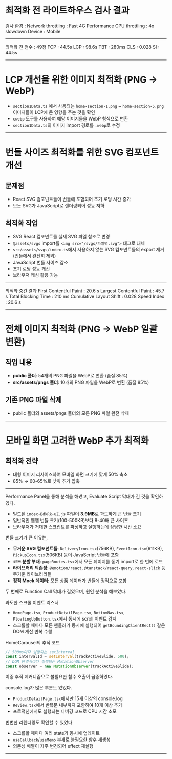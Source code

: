# 최적화 전 라이트하우스 검사 결과
검사 환경 : 
Network throttling : Fast 4G
Performance CPU throttling : 4x slowdown
Device : Mobile

---

최적화 전 점수 : 49점
FCP : 44.5s
LCP : 98.6s
TBT : 280ms
CLS : 0.028
SI : 44.5s

---

# LCP 개선을 위한 이미지 최적화 (PNG -> WebP)

- `section1Data.ts` 에서 사용되는 `home-section-1.png` ~ `home-section-5.png` 이미지들이 LCP에 큰 영향을 주는 것을 확인
- `cwebp` 도구를 사용하여 해당 이미지들을 WebP 형식으로 변환
- `section1Data.ts`의 이미지 import 경로를 `.webp`로 수정

---

# 번들 사이즈 최적화를 위한 SVG 컴포넌트 개선

## 문제점
- React SVG 컴포넌트들이 번들에 포함되어 초기 로딩 시간 증가
- 모든 SVG가 JavaScript로 렌더링되어 성능 저하

## 최적화 작업
- SVG React 컴포넌트를 실제 SVG 파일 참조로 변경
- `@assets/svgs` import를 `<img src="/svgs/파일명.svg">` 태그로 대체
- `src/assets/svgs/index.ts`에서 사용하지 않는 SVG 컴포넌트들의 export 제거 (번들에서 완전히 제외)
- JavaScript 번들 사이즈 감소
- 초기 로딩 성능 개선
- 브라우저 캐싱 활용 가능

---

최적화 중간 결과
First Contentful Paint : 20.6 s
Largest Contentful Paint : 45.7 s
Total Blocking Time : 210 ms
Cumulative Layout Shift : 0.028
Speed Index : 20.6 s

---

# 전체 이미지 최적화 (PNG → WebP 일괄 변환)

## 작업 내용
- **public 폴더**: 54개의 PNG 파일을 WebP로 변환 (품질 85%)
- **src/assets/pngs 폴더**: 10개의 PNG 파일을 WebP로 변환 (품질 85%)

## 기존 PNG 파일 삭제
- public 폴더와 assets/pngs 폴더의 모든 PNG 파일 완전 삭제

---

# 모바일 화면 고려한 WebP 추가 최적화

## 최적화 전략
- 대형 이미지 리사이즈하여 모바일 화면 크기에 맞게 50% 축소
- 85% → 60-65%로 낮춰 추가 압축

---

Performance Panel을 통해 분석을 해봤고, Evaluate Script 막대가 긴 것을 확인하였다.

- 빌드된 `index-BdkRk-uZ.js` 파일이 **3.9MB**로 과도하게 큰 번들 크기
- 일반적인 웹앱 번들 크기(100-500KB)보다 8-40배 큰 사이즈
- 브라우저가 거대한 스크립트를 파싱하고 실행하는데 상당한 시간 소요

번들 크기가 큰 이유는, 
- **무거운 SVG 컴포넌트들**: `DeliveryIcon.tsx`(756KB), `EventIcon.tsx`(611KB), `PickupIcon.tsx`(506KB) 등이 JavaScript 번들에 포함
- **코드 분할 부재**: `pageRoutes.tsx`에서 모든 페이지를 동기 import로 한 번에 로드
- **라이브러리 의존성**: `@emotion/react`, `@tanstack/react-query`, `react-slick` 등 무거운 라이브러리들
- **정적 Mock 데이터**: 모든 상품 데이터가 번들에 정적으로 포함

두 번째로 Function Call 막대가 길었으며, 원인 분석을 해보았다.

과도한 스크롤 이벤트 리스너
- `HomePage.tsx`, `ProductDetailPage.tsx`, `BottomNav.tsx`, `FloatingUpButton.tsx`에서 동시에 scroll 이벤트 감지
- 스크롤할 때마다 모든 핸들러가 동시에 실행되어 `getBoundingClientRect()` 같은 DOM 계산 반복 수행

HomeCarousel의 추적 코드
```typescript
// 500ms마다 실행되는 setInterval
const intervalId = setInterval(trackActiveSlide, 500);
// DOM 변경시마다 실행되는 MutationObserver  
const observer = new MutationObserver(trackActiveSlide);
```
이중 추적 메커니즘으로 불필요한 함수 호출이 급증하였다.

console.log가 많은 부분도 있었다.
- `ProductDetailPage.tsx`에서만 15개 이상의 console.log
- `Review.tsx`에서 반복문 내부까지 포함하여 10개 이상 추가
- 프로덕션에서도 실행되는 디버깅 코드로 CPU 시간 소모

빈번한 리렌더링도 확인할 수 있었다
- 스크롤할 때마다 여러 state가 동시에 업데이트
- `useCallback`/`useMemo` 부재로 불필요한 함수 재생성
- 의존성 배열이 자주 변경되어 effect 재실행

---




